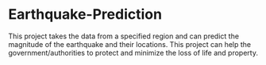# Earthquake-Prediction
This project takes the data from a specified region and can predict the magnitude of the earthquake and their locations. This project can help the government/authorities to protect and minimize the loss of life and property.
